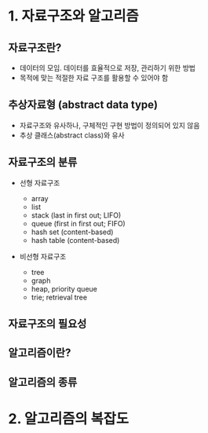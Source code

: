 # 1. 자료구조와 알고리즘

## 자료구조란?
- 데이터의 모임. 데이터를 효율적으로 저장, 관리하기 위한 방법 
- 목적에 맞는 적절한 자료 구조를 활용할 수 있어야 함

## 추상자료형 (abstract data type)
- 자료구조와 유사하나, 구체적인 구현 방법이 정의되어 있지 않음
- 추상 클래스(abstract class)와 유사

## 자료구조의 분류
- 선형 자료구조
  - array
  - list
  - stack (last in first out; LIFO)
  - queue (first in first out; FIFO)
  - hash set (content-based)
  - hash table (content-based)
    
- 비선형 자료구조
  - tree
  - graph
  - heap, priority queue
  - trie; retrieval tree

## 자료구조의 필요성

## 알고리즘이란?

## 알고리즘의 종류

# 2. 알고리즘의 복잡도

